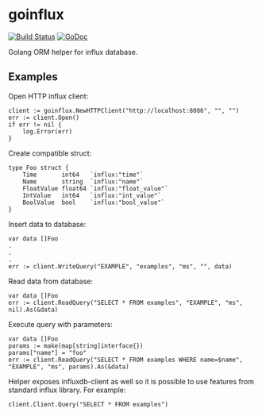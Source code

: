 # goinflux

[![Build Status](https://travis-ci.org/kmigielek/goinflux.svg?branch=master)](https://travis-ci.org/kmigielek/goinflux) [![GoDoc](https://godoc.org/github.com/kmigielek/goinflux?status.svg)](https://godoc.org/github.com/kmigielek/goinflux)

Golang ORM helper for influx database.

## Examples

Open HTTP influx client:
```
client := goinflux.NewHTTPClient("http://localhost:8086", "", "")
err := client.Open()
if err != nil {
	log.Error(err)
}
```

Create compatible struct:
```
type Foo struct {
	Time       int64   `influx:"time"`
	Name       string  `influx:"name"`
	FloatValue float64 `influx:"float_value"`
	IntValue   int64   `influx:"int_value"`
	BoolValue  bool    `influx:"bool_value"`
}
```

Insert data to database:
```
var data []Foo
.
.
.
err := client.WriteQuery("EXAMPLE", "examples", "ms", "", data)
```
Read data from database:
```
var data []Foo
err := client.ReadQuery("SELECT * FROM examples", "EXAMPLE", "ms", nil).As(&data)
```

Execute query with parameters:
```
var data []Foo
params := make(map[string]interface{})
params["name"] = "foo"
err := client.ReadQuery("SELECT * FROM examples WHERE name=$name", "EXAMPLE", "ms", params).As(&data)
```

Helper exposes influxdb-client as well so it is possible to use features from standard influx library. For example:
```
client.Client.Query("SELECT * FROM examples")
```
